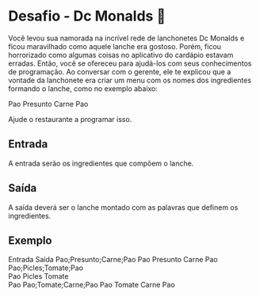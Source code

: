 # Desafio - Dc Monalds 🍟
Você levou sua namorada na incrível rede de lanchonetes Dc Monalds e ficou maravilhado como aquele lanche era gostoso. Porém, ficou horrorizado como algumas coisas no aplicativo do cardápio estavam erradas. Então, você se ofereceu para ajudá-los com seus conhecimentos de programação. Ao conversar com o gerente, ele te explicou que a vontade da lanchonete era criar um menu com os nomes dos ingredientes formando o lanche, como no exemplo abaixo:

Pao
Presunto
Carne
Pao

Ajude o restaurante a programar isso.

## Entrada
A entrada serão os ingredientes que compõem o lanche.

## Saída
A saída deverá ser o lanche montado com as palavras que definem os ingredientes.

## Exemplo
Entrada	Saída
Pao;Presunto;Carne;Pao
          Pao
          Presunto
          Carne
          Pao 
Pao;Picles;Tomate;Pao 	
          Pao
          Picles
          Tomate       
          Pao
Pao;Tomate;Carne;Pao
          Pao
          Tomate
          Carne
          Pao
